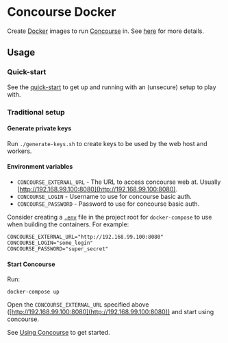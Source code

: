 # Concourse Docker

Create [Docker](https://www.docker.com/) images to run [Concourse](http://concourse.ci) in.
See [here](https://github.com/concourse/bin) for more details.

## Usage

### Quick-start

See the [quick-start](quick-start) to get up and running with an (unsecure) setup to play with.

### Traditional setup

#### Generate private keys

Run `./generate-keys.sh` to create keys to be used by the web host and workers.

#### Environment variables

* `CONCOURSE_EXTERNAL_URL` - The URL to access concourse web at. Usually [http://192.168.99.100:8080](http://192.168.99.100:8080).
* `CONCOURSE_LOGIN` - Username to use for concourse basic auth.
* `CONCOURSE_PASSWORD` - Password to use for concourse basic auth.

Consider creating a [`.env`](https://docs.docker.com/compose/env-file/) file in the project root for `docker-compose` to use when building the containers.  For example:

    CONCOURSE_EXTERNAL_URL="http://192.168.99.100:8080"
    CONCOURSE_LOGIN="some_login"
    CONCOURSE_PASSWORD="super_secret"

#### Start Concourse

Run:
```
docker-compose up
```

Open the `CONCOURSE_EXTERNAL_URL` specified above ([http://192.168.99.100:8080](http://192.168.99.100:8080)) and start using concourse.

See [Using Concourse](https://concourse.ci/using-concourse.html) to get started.
